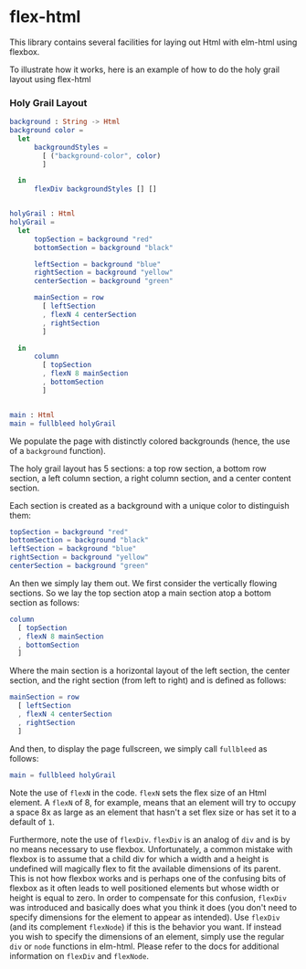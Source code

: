 # flex-html
This library contains several facilities for laying out Html with elm-html using flexbox.

To illustrate how it works, here is an example of how to do the holy grail layout using flex-html

### Holy Grail Layout

```elm
background : String -> Html
background color =
  let
      backgroundStyles =
        [ ("background-color", color)
        ]

  in
      flexDiv backgroundStyles [] []


holyGrail : Html
holyGrail =
  let
      topSection = background "red"
      bottomSection = background "black"

      leftSection = background "blue"
      rightSection = background "yellow"
      centerSection = background "green"

      mainSection = row
        [ leftSection
        , flexN 4 centerSection
        , rightSection
        ]

  in
      column
        [ topSection
        , flexN 8 mainSection
        , bottomSection
        ]


main : Html
main = fullbleed holyGrail
```

We populate the page with distinctly colored backgrounds (hence, the use of a `background` function).

The holy grail layout has 5 sections: a top row section, a bottom row section, a left column section, a right column section, and a center content section.

Each section is created as a background with a unique color to distinguish them:

```elm
topSection = background "red"
bottomSection = background "black"
leftSection = background "blue"
rightSection = background "yellow"
centerSection = background "green"
```

An then we simply lay them out. We first consider the vertically flowing sections. So we lay the top section atop a main section atop a bottom section as follows: 

```elm
column
  [ topSection
  , flexN 8 mainSection
  , bottomSection
  ]
```

Where the main section is a horizontal layout of the left section, the center section, and the right section (from left to right) and is defined as follows:

```elm
mainSection = row
  [ leftSection
  , flexN 4 centerSection
  , rightSection
  ]
```

And then, to display the page fullscreen, we simply call `fullbleed` as follows:

```elm
main = fullbleed holyGrail
```

Note the use of `flexN` in the code. `flexN` sets the flex size of an Html element. A `flexN` of 8, for example, means that an element will try to occupy a space 8x as large as an element that hasn't a set flex size or has set it to a default of `1`. 

Furthermore, note the use of `flexDiv`. `flexDiv` is an analog of `div` and is by no means necessary to use flexbox. Unfortunately, a common mistake with flexbox is to assume that a child div for which a width and a height is undefined will magically flex to fit the available dimensions of its parent. This is not how flexbox works and is perhaps one of the confusing bits of flexbox as it often leads to well positioned elements but whose width or height is equal to zero. In order to compensate for this confusion, `flexDiv` was introduced and basically does what you think it does (you don't need to specify dimensions for the element to appear as intended). Use `flexDiv` (and its complement `flexNode`) if this is the behavior you want. If instead you wish to specify the dimensions of an element, simply use the regular `div` or `node` functions in elm-html. Please refer to the docs for additional information on `flexDiv` and `flexNode`.
